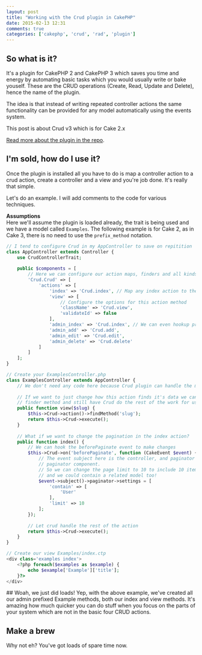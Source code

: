 ```yaml
---
layout: post
title: "Working with the Crud plugin in CakePHP"
date: 2015-02-13 12:31
comments: true
categories: ['cakephp', 'crud', 'rad', 'plugin']
---
```

## So what is it?
It's a plugin for CakePHP 2 and CakePHP 3 which saves you time and energy by automating basic tasks which you would usually write or bake youself. These are the CRUD operations (Create, Read, Update and Delete), hence the name of the plugin. 

The idea is that instead of writing repeated controller actions the same functionality can be provided for any model automatically using the events system.

This post is about Crud v3 which is for Cake 2.x

[Read more about the plugin in the repo](https://github.com/FriendsOfCake/crud).

## I'm sold, how do I use it?
Once the plugin is installed all you have to do is map a controller action to a crud action, create a controller and a view and you're job done. It's really that simple.

Let's do an example. I will add comments to the code for various techniques.  

**Assumptions**  
Here we'll assume the plugin is loaded already, the trait is being used and we have a model called `Examples`.
The following example is for Cake 2, as in Cake 3, there is no need to use the `prefix_method` notation.

```php
// I tend to configure Crud in my AppController to save on repitition
class AppController extends Controller {
	use CrudControllerTrait;
	
	public $components = [
		// Here we can configure our action maps, finders and all kinds of things
		'Crud.Crud' => [
			'actions' => [
				'index' => 'Crud.index', // Map any index action to the Crud index action handler
				'view' => [
					// Configure the options for this action method
					'className' => 'Crud.view',
					'validateId' => false
				],
				'admin_index' => 'Crud.index', // We can even hookup prefix methods
				'admin_add' => 'Crud.add',
				'admin_edit' => 'Crud.edit',
				'admin_delete' => 'Crud.delete'
			]
		]
	];
}

// Create your ExamplesController.php
class ExamplesController extends AppController {
	// We don't need any code here because Crud plugin can handle the methods for us!
	
	// If we want to just change how this action finds it's data we can specify a custom 
	// finder method and still have Crud do the rest of the work for us
    public function view($slug) {
        $this->Crud->action()->findMethod('slug');
		return $this->Crud->execute();
    }
    
    // What if we want to change the pagination in the index action?
    public function index() {
    	// We can hook the beforePaginate event to make changes
    	$this->Crud->on('beforePaginate', function (CakeEvent $event) {
    		// The event subject here is the controller, and paginator is the 
    		// paginator component.
    		// So we can change the page limit to 10 to include 10 items per page
    		// and we could contain a related model too!
    		$event->subject()->paginator->settings = [
    			'contain' => [
    				'User'
    			],
    			'limit' => 10
    		];
    	});
		
		// Let crud handle the rest of the action
		return $this->Crud->execute();
    }
}

// Create our view Examples/index.ctp
<div class='examples index'>
	<?php foreach($examples as $example) {
		echo $example['Example']['title'];
	}?>
</div>
```

## Woah, we just did loads!
Yep, with the above example, we've created all our admin prefixed Example methods, both our index and view methods. It's amazing how much quicker you can do stuff when you focus on the parts of your system which are not in the basic four CRUD actions.

## Make a brew
Why not eh? You've got loads of spare time now.
